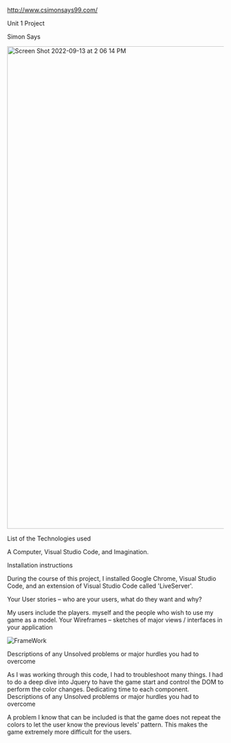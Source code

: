 http://www.csimonsays99.com/


Unit 1 Project

Simon Says

<img width="1120" alt="Screen Shot 2022-09-13 at 2 06 14 PM" src="https://user-images.githubusercontent.com/111589242/189977667-a1f828f2-9cba-46cb-876e-014ed7c78337.png">



List of the Technologies used

A Computer, Visual Studio Code, and Imagination.

Installation instructions

During the course of this project, I installed Google Chrome, Visual Studio Code, and an extension of Visual Studio Code called 'LiveServer'.

Your User stories – who are your users, what do they want and why?

My users include the players. myself and the people who wish to use my game as a model.
Your Wireframes – sketches of major views / interfaces in your application

![FrameWork](https://user-images.githubusercontent.com/111589242/189973612-b47e5b8d-26ef-4906-9d69-d2a344e82f72.jpeg)


Descriptions of any Unsolved problems or major hurdles you had to overcome

As I was working through this code, I had to troubleshoot many things. I had to do a
deep dive into Jquery to have the game start and control the DOM to perform the color changes. Dedicating time to each component.
Descriptions of any Unsolved problems or major hurdles you had to overcome

A problem I know that can be included is that the game does not repeat the colors to let the user know the previous levels' pattern. This makes the game extremely more difficult for the users.
